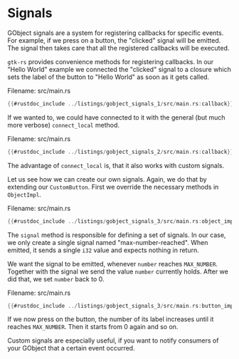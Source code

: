 # Signals

GObject signals are a system for registering callbacks for specific events.
For example, if we press on a button, the "clicked" signal will be emitted.
The signal then takes care that all the registered callbacks will be executed.

`gtk-rs` provides convenience methods for registering callbacks.
In our "Hello World" example we connected the "clicked" signal to a closure which sets the label of the button to "Hello World" as soon as it gets called.

<span class="filename">Filename: src/main.rs</span>

```rust ,no_run
{{#rustdoc_include ../listings/gobject_signals_1/src/main.rs:callback}}
```

If we wanted to, we could have connected to it with the general (but much more verbose) `connect_local` method.

<span class="filename">Filename: src/main.rs</span>

```rust ,no_run
{{#rustdoc_include ../listings/gobject_signals_2/src/main.rs:callback}}
```

The advantage of `connect_local` is, that it also works with custom signals.

Let us see how we can create our own signals.
Again, we do that by extending our `CustomButton`.
First we override the necessary methods in `ObjectImpl`.

<span class="filename">Filename: src/main.rs</span>

```rust ,no_run
{{#rustdoc_include ../listings/gobject_signals_3/src/main.rs:object_impl}}
```

The `signal` method is responsible for defining a set of signals.
In our case, we only create a single signal named "max-number-reached".
When emitted, it sends a single `i32` value and expects nothing in return.

We want the signal to be emitted, whenever `number` reaches `MAX_NUMBER`.
Together with the signal we send the value `number` currently holds.
After we did that, we set `number` back to 0.

<span class="filename">Filename: src/main.rs</span>

```rust ,no_run
{{#rustdoc_include ../listings/gobject_signals_3/src/main.rs:button_impl}}
```

If we now press on the button, the number of its label increases until it reaches `MAX_NUMBER`.
Then it starts from 0 again and so on.

Custom signals are especially useful, if you want to notify consumers of your GObject that a certain event occurred.
